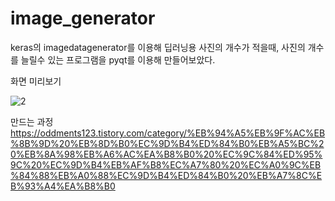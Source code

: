 # image_generator
keras의 imagedatagenerator를 이용해 딥러닝용 사진의 개수가 적을때, 사진의 개수를 늘릴수 있는 프로그램을 pyqt를 이용해 만들어보았다.

화면 미리보기

![2](https://user-images.githubusercontent.com/85517298/222751666-c5fca17c-1f14-4f3b-b1c0-00f95338bebd.PNG)

만드는 과정
https://oddments123.tistory.com/category/%EB%94%A5%EB%9F%AC%EB%8B%9D%20%EB%8D%B0%EC%9D%B4%ED%84%B0%EB%A5%BC%20%EB%8A%98%EB%A6%AC%EA%B8%B0%20%EC%9C%84%ED%95%9C%20%EC%9D%B4%EB%AF%B8%EC%A7%80%20%EC%A0%9C%EB%84%88%EB%A0%88%EC%9D%B4%ED%84%B0%20%EB%A7%8C%EB%93%A4%EA%B8%B0
